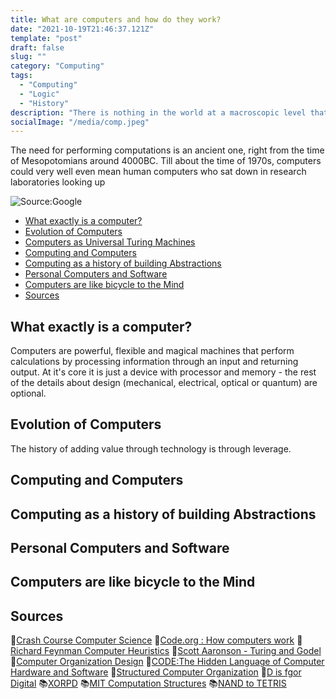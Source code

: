 ```yaml
---
title: What are computers and how do they work?
date: "2021-10-19T21:46:37.121Z"
template: "post"
draft: false
slug: ""
category: "Computing"
tags:
  - "Computing"
  - "Logic"
  - "History"
description: "There is nothing in the world at a macroscopic level that has been co-ordinated with such finesse, on such a grand scale as the billions of transistors moving in sync inside a modern CPU chip, and to work with it correctly you need to understand how all it really comes down to, is controlled chaos."
socialImage: "/media/comp.jpeg"
---
```


The need for performing computations is an ancient one, right from the time of Mesopotomians around 4000BC. Till about the time of 1970s, computers could very well even mean human computers who sat down in research laboratories looking up 

![Source:Google](/media/comp.jpeg)

- [What exactly is a computer?](#What-exactly-is-a-computer-?)
- [Evolution of Computers](#Evolution-of-Computers)
- [Computers as Universal Turing Machines](#Computers-as-Universal-uring-Machines)
- [Computing and Computers](#Computing-and-Computers)
- [Computing as a history of building Abstractions](#Computing-as-a-history-of-building-Abstractions)
- [Personal Computers and Software](#personal-computers-and-software)
- [Computers are like bicycle to the Mind](#Computers-are-bicycles-to-the-Mind)
- [Sources](#Sources)

## What exactly is a computer?
Computers are powerful, flexible and magical machines that perform calculations by processing information through an input and returning output. At it's core it is just a device with processor and memory - the rest of the details about design (mechanical, electrical, optical or quantum) are optional. 


## Evolution of Computers
The history of adding value through technology is through leverage. 

## Computing and Computers

## Computing as a history of building Abstractions

## Personal Computers and Software


## Computers are like bicycle to the Mind

## Sources
🎥[Crash Course Computer Science](https://youtu.be/tpIctyqH29Q)
🎥[Code.org : How computers work](https://youtu.be/OAx_6-wdslM?)
🎥[Richard Feynman Computer Heuristics](https://youtu.be/EKWGGDXe5MA)
📰[Scott Aaronson - Turing and Godel](https://www.scottaaronson.com/democritus/lec3.html)
📖[Computer Organization Design](http://www.amazon.com/Computer-Organization-Design-Third-Edition/dp/1558606041/ref=cm_lmf_tit_7) 
📖[CODE:The Hidden Language of Computer Hardware and Software](https://www.amazon.in/Code-Language-Computer-Developer-Practices-ebook/dp/B00JDMPOK2)
📖[Structured Computer Organization](https://www.amazon.in/Structured-Computer-Organization-6-Tanenbaum/dp/9332571244/ref=sr_1_1?crid=1MDZGR85RX9G3&dchild=1&keywords=structured+computer+organization&qid=1635070731&sprefix=structured+comp%2Cdigital-text%2C283&sr=8-1)
📖[D is fgor Digital](https://www.amazon.in/Digital-Well-Informed-Person-Computers-Communications/dp/1463733895/ref=sr_1_1?crid=1HK2XVJZ3YGOP&dchild=1&keywords=d+is+for+digital&qid=1635070786&sprefix=d+is+for+%2Caps%2C293&sr=8-1)
📚[XORPD](https://www.xorpd.net/)
📚[MIT Computation Structures](https://ocw.mit.edu/courses/electrical-engineering-and-computer-science/6-004-computation-structures-spring-2017/)
📚[NAND to TETRIS](https://www.nand2tetris.org/)
